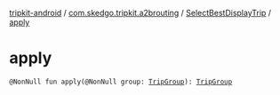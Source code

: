 [tripkit-android](../../index.md) / [com.skedgo.tripkit.a2brouting](../index.md) / [SelectBestDisplayTrip](index.md) / [apply](./apply.md)

# apply

`@NonNull fun apply(@NonNull group: `[`TripGroup`](../../skedgo.tripkit.routing/-trip-group/index.md)`): `[`TripGroup`](../../skedgo.tripkit.routing/-trip-group/index.md)